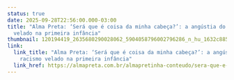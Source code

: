 ```yaml
---
status: true
date: 2025-09-28T22:56:00.000-03:00
title: "Alma Preta: ‘Será que é coisa da minha cabeça?’: a angústia do racismo
  velado na primeira infância"
thumbnail: 120194419_2635680290028062_5904058796002796286_n_hu_1632c88540555a2c.png
link:
  link_title: "Alma Preta: ‘Será que é coisa da minha cabeça?’: a angústia do
    racismo velado na primeira infância"
  link_href: https://almapreta.com.br/almapretinha-conteudo/sera-que-e-coisa-da-minha-cabeca-a-angustia-do-racismo-velado-na-primeira-infancia/
---
```

